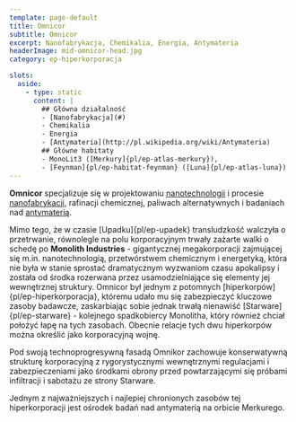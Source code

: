```yaml
---
template: page-default
title: Omnicor
subtitle: Omnicor
excerpt: Nanofabrykacja, Chemikalia, Energia, Antymateria
headerImage: mid-omnicor-head.jpg
category: ep-hiperkorporacja

slots:
  aside:
    - type: static
      content: |
        ## Główna działalność
        - [Nanofabrykacja](#)
        - Chemikalia
        - Energia
        - [Antymateria](http://pl.wikipedia.org/wiki/Antymateria)
        ## Główne habitaty
        - MonoLit3 ([Merkury]{pl/ep-atlas-merkury}), 
        - [Feynman]{pl/ep-habitat-feynman} ([Luna]{pl/ep-atlas-luna})
---
```

**Omnicor** specjalizuje się w projektowaniu [nanotechnologii](https://pl.wikipedia.org/wiki/Nanotechnologia) i procesie [nanofabrykacji](#), rafinacji chemicznej, paliwach alternatywnych i badaniach nad [antymaterią](https://pl.wikipedia.org/wiki/Antymateria).

Mimo tego, że w czasie [Upadku]{pl/ep-upadek} transludzkość walczyła o przetrwanie, równolegle na polu korporacyjnym trwały zażarte walki o schedę po **Monolith Industries** - gigantycznej megakorporacji zajmującej się m.in. nanotechnologią, przetwórstwem chemicznym i energetyką, która nie była w stanie sprostać dramatycznym wyzwaniom czasu apokalipsy i została od środka rozerwana przez usamodzielniające się elementy jej wewnętrznej struktury. Omnicor był jednym z potomnych [hiperkorpów]{pl/ep-hiperkorporacja}, któremu udało mu się zabezpieczyć kluczowe zasoby badawcze, zaskarbiając sobie jednak trwałą nienawiść [Starware]{pl/ep-starware} - kolejnego spadkobiercy Monolitha, który również chciał położyć łapę na tych zasobach. Obecnie relacje tych dwu hiperkorpów można określić jako korporacyjną wojnę.

Pod swoją technoprogresywną fasadą Omnikor zachowuje konserwatywną strukturę korporacyjną z rygorystycznymi wewnętrznymi regulacjami i zabezpieczeniami jako środkami obrony przed powtarzającymi się próbami infiltracji i sabotażu ze strony Starware.

Jednym z najważniejszych i najlepiej chronionych zasobów tej hiperkorporacji jest ośrodek badań nad antymaterią na orbicie Merkurego.

